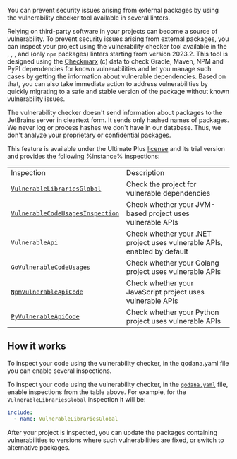 [//]: # (title: Vulnerability checker)

<link-summary>You can prevent security issues arising
from external packages by using the vulnerability checker tool available in several linters.</link-summary>

Relying on third-party software in your projects can become a source of vulnerability. To prevent security issues arising
from external packages, you can inspect your project using the vulnerability checker tool available in the 
[](qodana-jvm.md), [](qodana-dotnet.md) [](qodana-python.md), [](qodana-go.md), and [](qodana-js.md) (only `npm` packages) linters 
starting from version 2023.2. This tool is designed using the 
[Checkmarx](https://checkmarx.com/) (c) data to check Gradle, Maven, NPM and PyPI dependencies for known vulnerabilities 
and let you manage such cases by getting the information about vulnerable dependencies. Based on that, you can also take 
immediate action to address vulnerabilities by quickly migrating to a safe and stable version of the package without 
known vulnerability issues.

The vulnerability checker doesn't send information about packages to the JetBrains server in cleartext form.
It sends only hashed names of packages. We never log or process hashes we don't have in our database. Thus, we don't 
analyze your proprietary or confidential packages.

This feature is available under the Ultimate Plus [license](pricing.md) and its trial version and provides the following
%instance% inspections: 

<table>
    <tr>
        <td>Inspection</td>
        <td>Description</td>
    </tr>
    <tr>
        <td><code><a href="https://www.jetbrains.com/help/inspectopedia/VulnerableLibrariesGlobal.html">VulnerableLibrariesGlobal</a></code></td>
        <td>Check the project for vulnerable dependencies</td>
    </tr>
    <tr>
        <td><code><a href="https://www.jetbrains.com/help/inspectopedia/VulnerableCodeUsages.html">VulnerableCodeUsagesInspection</a></code></td>
        <td>Check whether your JVM-based project uses vulnerable APIs</td>
    </tr>
    <tr>
        <td><code>VulnerableApi</code></td>
        <td>Check whether your .NET project uses vulnerable APIs, enabled by default</td>
    </tr>
    <tr>
        <td><code><a href="https://www.jetbrains.com/help/inspectopedia/GoVulnerableCodeUsages.html">GoVulnerableCodeUsages</a></code></td>
        <td>Check whether your Golang project uses vulnerable APIs</td>
    </tr>
    <tr>
        <td><code><a href="https://www.jetbrains.com/help/inspectopedia/NpmVulnerableApiCode.html">NpmVulnerableApiCode</a></code></td>
        <td>Check whether your JavaScript project uses vulnerable APIs</td>
    </tr>
    <tr>
        <td><code><a href="https://www.jetbrains.com/help/inspectopedia/PyVulnerableApiCodeInspection.html">PyVulnerableApiCode</a></code></td>
        <td>Check whether your Python project uses vulnerable APIs</td>
    </tr>

</table>


## How it works

<link-summary>To inspect your code using the vulnerability checker, in the qodana.yaml file you can enable several inspections.</link-summary>

To inspect your code using the vulnerability checker, in the [`qodana.yaml`](qodana-yaml.md) file, enable inspections from the 
table above. For example, for the `VulnerableLibrariesGlobal` inspection it will be: 

<snippet id="package-checking-enable">

```yaml
include:
  - name: VulnerableLibrariesGlobal
```

</snippet>

After your project is inspected, you can update the packages containing vulnerabilities to versions where such 
vulnerabilities are fixed, or switch to alternative packages.